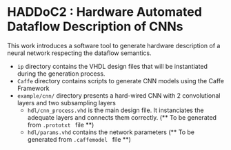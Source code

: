 # HADDoC2 : Hardware Automated Dataflow Description of CNNs

This work introduces a software tool to generate hardware description of a neural network respecting the dataflow semantics.
- `ip` directory contains the VHDL design files that will be instantiated during the generation process.
- `Caffe` directory contains scripts to generate CNN models using the Caffe Framework
- `example/cnn/` directory presents a hard-wired CNN with 2 convolutional layers and two subsampling layers
	- `hdl/cnn_process.vhd` is the main design file. It instanciates the adequate layers and connects them correctly. (** To be generated from `.prototxt ` file **)
	- `hdl/params.vhd` contains the network parameters (** To be generated from `.caffemodel ` file **)
